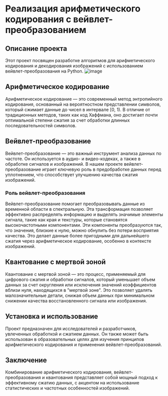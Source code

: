 # Реализация арифметического кодирования с вейвлет-преобразованием

## Описание проекта

Этот проект посвящен разработке алгоритмов для арифметического кодирования и декодирования изображений с использованием вейвлет-преобразования на Python.
![image](https://github.com/user-attachments/assets/9ec6ec50-0840-4cad-8e8c-95272e031547)

## Арифметическое кодирование
Арифметическое кодирование — это современный метод энтропийного кодирования, основанный на вероятностном представлении символов, который сжимает данные до чисел в интервале [0, 1). В отличие от традиционных методов, таких как код Хаффмана, оно достигает почти оптимальной степени сжатия за счет обработки длинных последовательностей символов.

## Вейвлет-преобразование
Вейвлет-преобразование — это важный инструмент анализа данных по частоте. Он используется в аудио- и видео-кодеках, а также в обработке сигналов и изображений. В нашем проекте вейвлет-преобразование играет ключевую роль в предобработке данных перед уплотнением, что способствует улучшению качества сжатия изображений.

### Роль вейвлет-преобразования
Вейвлет-преобразование помогает преобразовывать данные из временной области в спектральную. Эта трансформация позволяет эффективно распределять информацию и выделять значимые элементы сигнала, такие как края и текстуры, которые становятся высокочастотными компонентами. Эти компоненты преобразуются так, что значения, близкие к нулю, можно обнулить без потери восприятия качества. Это делает данные более пригодными для дальнейшего сжатия через арифметическое кодирование, особенно в контексте изображений.

## Квантование с мертвой зоной
Квантование с мертвой зоной — это процесс, применяемый для цифрового сжатия и обработки сигналов, который уменьшает объем данных за счет округления или исключения значений коэффициентов вблизи нуля, находящихся в "мертвой зоне". Это позволяет удалять малозначительные детали, снижая объем данных при минимальном снижении качества восстановленного сигнала или изображения.

## Установка и использование
Проект предназначен для исследователей и разработчиков, увлеченных обработкой и сжатием данных. Он также может быть использован в образовательных целях для изучения принципов арифметического кодирования и применения вейвлет-преобразований.

## Заключение
Комбинирование арифметического кодирования, вейвлет-преобразования и квантования представляет собой мощный подход к эффективному сжатию данных, с акцентом на использование статистических и частотных особенностей изображений.
